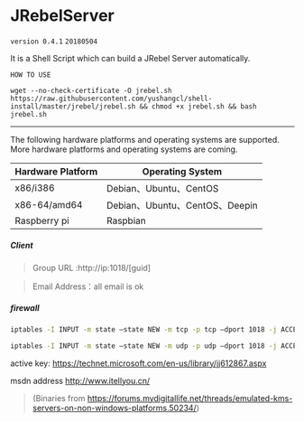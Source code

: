 # JRebelServer
`version 0.4.1`
`20180504`

It is a Shell Script which can build a JRebel Server automatically.

`HOW TO USE`

```
wget --no-check-certificate -O jrebel.sh https://raw.githubusercontent.com/yushangcl/shell-install/master/jrebel/jrebel.sh && chmod +x jrebel.sh && bash jrebel.sh
```

---

The following hardware platforms and operating systems are supported. More  hardware platforms and operating systems are coming.

| Hardware Platform | Operating System            |
| ----------------- | --------------------------- |
| x86/i386          | Debian、Ubuntu、CentOS        |
| x86-64/amd64      | Debian、Ubuntu、CentOS、Deepin |
| Raspberry pi      | Raspbian                    |

##### Client
> Group URL :http://ip:1018/[guid]

> Email Address：all email is ok

##### firewall
```bash
iptables -I INPUT -m state —state NEW -m tcp -p tcp —dport 1018 -j ACCEPT

iptables -I INPUT -m state —state NEW -m udp -p udp —dport 1018 -j ACCEPT
```
active key:
https://technet.microsoft.com/en-us/library/jj612867.aspx


msdn address
http://www.itellyou.cn/

> (Binaries from https://forums.mydigitallife.net/threads/emulated-kms-servers-on-non-windows-platforms.50234/)